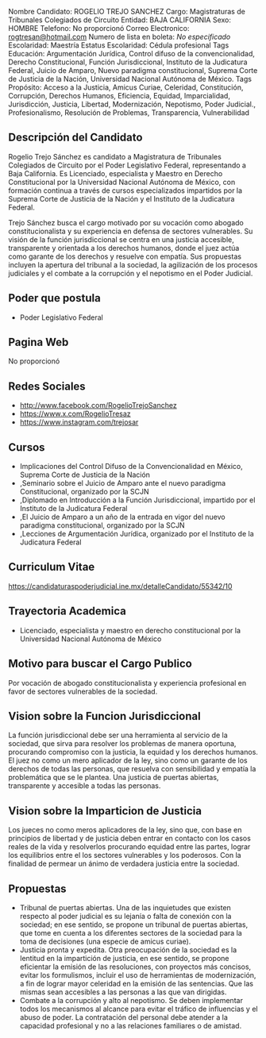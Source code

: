 Nombre Candidato: ROGELIO TREJO SANCHEZ
Cargo: Magistraturas de Tribunales Colegiados de Circuito
Entidad: BAJA CALIFORNIA
Sexo: HOMBRE
Telefono: No proporcionó
Correo Electronico: rogtresan@hotmail.com
Numero de lista en boleta: *No especificado*
Escolaridad: Maestría
Estatus Escolaridad: Cédula profesional
Tags Educación: Argumentación Jurídica, Control difuso de la convencionalidad, Derecho Constitucional, Función Jurisdiccional, Instituto de la Judicatura Federal, Juicio de Amparo, Nuevo paradigma constitucional, Suprema Corte de Justicia de la Nación, Universidad Nacional Autónoma de México.
Tags Propósito: Acceso a la Justicia, Amicus Curiae, Celeridad, Constitución, Corrupción, Derechos Humanos, Eficiencia, Equidad, Imparcialidad, Jurisdicción, Justicia, Libertad, Modernización, Nepotismo, Poder Judicial., Profesionalismo, Resolución de Problemas, Transparencia, Vulnerabilidad


## Descripción del Candidato 

Rogelio Trejo Sánchez es candidato a Magistratura de Tribunales Colegiados de Circuito por el Poder Legislativo Federal, representando a Baja California. Es Licenciado, especialista y Maestro en Derecho Constitucional por la Universidad Nacional Autónoma de México, con formación continua a través de cursos especializados impartidos por la Suprema Corte de Justicia de la Nación y el Instituto de la Judicatura Federal.

Trejo Sánchez busca el cargo motivado por su vocación como abogado constitucionalista y su experiencia en defensa de sectores vulnerables. Su visión de la función jurisdiccional se centra en una justicia accesible, transparente y orientada a los derechos humanos, donde el juez actúa como garante de los derechos y resuelve con empatía. Sus propuestas incluyen la apertura del tribunal a la sociedad, la agilización de los procesos judiciales y el combate a la corrupción y el nepotismo en el Poder Judicial.


## Poder que postula

- Poder Legislativo Federal


## Pagina Web

No proporcionó


## Redes Sociales

- http://www.facebook.com/RogelioTrejoSanchez
- https://www.x.com/RogelioTresaz
- https://www.instagram.com/trejosar


## Cursos

- Implicaciones del Control Difuso de la Convencionalidad en México, Suprema Corte de Justicia de la Nación
- ,Seminario sobre el Juicio de Amparo ante el nuevo paradigma Constitucional, organizado por la SCJN
- ,Diplomado en Introducción a la Función Jurisdiccional, impartido por el Instituto de la Judicatura Federal
- ,El Juicio de Amparo a un año de la entrada en vigor del nuevo paradigma constitucional, organizado por la SCJN
- ,Lecciones de Argumentación Jurídica, organizado por el Instituto de la Judicatura Federal


## Curriculum Vitae

https://candidaturaspoderjudicial.ine.mx/detalleCandidato/55342/10


## Trayectoria Academica

- Licenciado, especialista y maestro en derecho constitucional por la Universidad Nacional Autónoma de México


## Motivo para buscar el Cargo Publico

Por vocación de abogado constitucionalista y experiencia profesional en favor de sectores vulnerables de la sociedad.


## Vision sobre la Funcion Jurisdiccional

La función jurisdiccional debe ser una herramienta al servicio de la sociedad, que sirva para resolver los problemas de manera oportuna, procurando compromiso con la justicia, la equidad y los derechos humanos. El juez no como un mero aplicador de la ley, sino como un garante de los derechos de todas las personas, que resuelva con sensibilidad y empatía la problemática que se le plantea. Una justicia de puertas abiertas, transparente y accesible a todas las personas.


## Vision sobre la Imparticion de Justicia

Los jueces no como meros aplicadores de la ley, sino que, con base en principios de libertad y de justicia deben entrar en contacto con los casos reales de la vida y resolverlos procurando equidad entre las partes, lograr los equilibrios entre el los sectores vulnerables y los poderosos. Con la finalidad de permear un ánimo de verdadera justicia entre la sociedad.


## Propuestas

- Tribunal de puertas abiertas. Una de las inquietudes que existen respecto al poder judicial es su lejanía o falta de conexión con la sociedad; en ese sentido, se propone un tribunal de puertas abiertas, que tome en cuenta a los diferentes sectores de la sociedad para la toma de decisiones (una especie de amicus curiae).
- Justicia pronta y expedita. Otra preocupación de la sociedad es la lentitud en la impartición de justicia, en ese sentido, se propone eficientar la emisión de las resoluciones, con proyectos más concisos, evitar los formulismos, incluir el uso de herramientas de modernización, a fin de lograr mayor celeridad en la emisión de las sentencias. Que las mismas sean accesibles a las personas a las que van dirigidas.
- Combate a la corrupción y alto al nepotismo. Se deben implementar todos los mecanismos al alcance para evitar el tráfico de influencias y el abuso de poder. La contratación del personal debe atender a la capacidad profesional y no a las relaciones familiares o de amistad.

